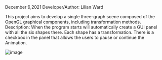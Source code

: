 
December 9,2021
Developer/Author: Lilian Ward

This project aims to develop a single three-graph scene composed of the OpenGL graphical components, including transformation methods. 
Description: When the program starts will automatically create a GUI panel with all the six shapes there. Each shape has a transformation. There is a checkbox in the panel that allows the users to pause or continue the Animation.


![image](https://user-images.githubusercontent.com/79439802/177706038-09eccb28-d0a0-4f60-9d56-e59c7f9c1ee0.png)



